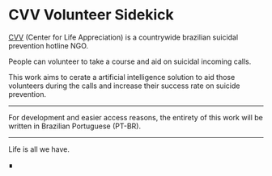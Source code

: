 # CVV Volunteer Sidekick

[CVV](https://www.cvv.org.br/) (Center for Life Appreciation) is a countrywide brazilian suicidal prevention hotline NGO.

People can volunteer to take a course and aid on suicidal incoming calls.

This work aims to cerate a artificial intelligence solution to aid those volunteers during the calls and increase their success rate on suicide prevention.
___

For development and easier access reasons, the entirety of this work will be written in Brazilian Portuguese (PT-BR).
___

Life is all we have.

&#8718;